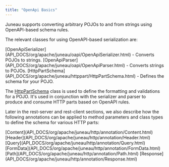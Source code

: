 ```yaml
---
title: "OpenApi Basics"
---
```


Juneau supports converting arbitrary POJOs to and from strings using OpenAPI-based schema rules.

The relevant classes for using OpenAPI-based serialization are:

<tree>
<node-0><java-class>[OpenApiSerializer](API_DOCS/org/apache/juneau/oapi/OpenApiSerializer.html)</java-class> - Converts POJOs to strings.</node-0>
<node-0><java-class>[OpenApiParser](API_DOCS/org/apache/juneau/oapi/OpenApiParser.html)</java-class> - Converts strings to POJOs.</node-0>
<node-0><java-class>[HttpPartSchema](API_DOCS/org/apache/juneau/httppart/HttpPartSchema.html)</java-class> - Defines the schema for your POJO.</node-0>
</tree>

The [HttpPartSchema](API_DOCS/org/apache/juneau/httppart/HttpPartSchema.html) class is used to define the formatting
and validations for a POJO.
It's used in conjunction with the serializer and parser to produce and consume HTTP parts based on OpenAPI rules.

Later in the rest-server and rest-client sections, we also describe how the following annotations can be applied to
method parameters and class types to define the schema for various HTTP parts:

<tree>
<node-0><javac-annotation>[Content](API_DOCS/org/apache/juneau/http/annotation/Content.html)</javac-annotation> <javac-annotation>[Header](API_DOCS/org/apache/juneau/http/annotation/Header.html)</javac-annotation> <javac-annotation>[Query](API_DOCS/org/apache/juneau/http/annotation/Query.html)</javac-annotation> <javac-annotation>[FormData](API_DOCS/org/apache/juneau/http/annotation/FormData.html)</javac-annotation> <javac-annotation>[Path](API_DOCS/org/apache/juneau/http/annotation/Path.html)</javac-annotation> <javac-annotation>[Response](API_DOCS/org/apache/juneau/http/annotation/Response.html)</javac-annotation></node-0>
</tree>